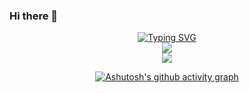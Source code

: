 ### Hi there 👋

<div align="center">
  <!-- dynamic typing effect 动态打字效果 -->
  <div align="center">
   <a href="https://git.io/typing-svg"><img src="https://readme-typing-svg.demolab.com?font=Fira+Code&pause=1000&width=435&lines=%E8%AF%B7%E8%AE%B0%E5%BE%97%E9%82%A3%E4%BA%9B%E5%AF%B9%E4%BD%A0%E5%A5%BD%E7%9A%84%E4%BA%BA%EF%BC%8C%E5%9B%A0%E4%B8%BA%E4%BB%96%E6%9C%AC%E5%8F%AF%E4%BB%A5%E4%B8%8D%E8%BF%99%E6%A0%B7" alt="Typing SVG" /></a>
  </div>
  <!-- knock code pictures 敲代码的图片 -->
  <img src="https://cdn.jsdelivr.net/gh/sun0225SUN/sun0225SUN/assets/images/coding.gif" /><br>
  <!-- profile logo 个人资料徽标 -->
<!--   <div align="center">
    <a href="https://blog.sunguoqi.com/"><img src="https://img.shields.io/badge/Website-博客-blue" /></a>&emsp;
    <a href="https://twitter.com/sun0225SUN/"><img src="https://img.shields.io/badge/Twitter-推特-blue" /></a>&emsp;
    <a href="https://www.youtube.com/@sun0225SUN"><img src="https://img.shields.io/badge/YouTube-油管-c32136" /></a>&emsp;
    <a href="https://box.sunguoqi.com/weixin_mp"><img src="https://img.shields.io/badge/WeChat-微信-07c160" /></a>&emsp;
    <a href="https://space.bilibili.com/448488855/"><img src="https://img.shields.io/badge/Bilibili-B站-ff69b4" /></a>&emsp;
    <a href="https://blog.csdn.net/weixin_50915462/"><img src="https://img.shields.io/badge/CSDN-论坛-c32136" /></a>&emsp;
    <a href="https://www.zhihu.com/people/sunguoqi/"><img src="https://img.shields.io/badge/Zhihu-知乎-blue" /></a>&emsp;
    <img src="https://komarev.com/ghpvc/?username=sun0225SUN&label=Views&color=0e75b6&style=flat" alt="访问量统计" />
  </div> -->
  <!-- Snake Code Contribution Map 贪吃蛇代码贡献图 -->
  <img src="https://cdn.jsdelivr.net/gh/sun0225SUN/sun0225SUN/profile-snake-contrib/github-contribution-grid-snake-dark.svg" />
  
  [![Ashutosh's github activity graph](https://github-readme-activity-graph.cyclic.app/graph?username=752337625&theme=xcode)](https://github.com/752337625/vite-electron-plugin)

</div>
